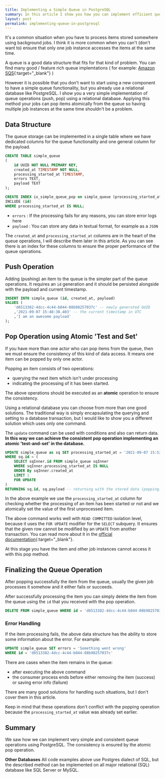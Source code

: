 ```yaml
---
title: Implementing a Simple Queue in PostgreSQL
summary: In this article I show you how you can implement efficient queue operations using PostgresSQL database. The implementation uses atomic 'test and set' method for popping elements from queue ensuring consistent behaviour.
layout: post
permalink: implementing-queue-in-postgresql
---
```


It's a common situation when you have to process items stored somewhere using background jobs. I think it is more common when you can't (don't want to) ensure that only one job instance accesses the items at the same time.

A queue is a good data structure that fits for that kind of problem. You can find many good / feature rich queue implemtations ( for example: [Amazon SQS](https://aws.amazon.com/sqs "Amazon Simple Queue Service"){:target="_blank"} )

However it is possible that you don't want to start using a new component to have a simple queue functionality, but you already use a relational database like PostgreSQL. I show you a very simple implementation of queue operations (push, pop) using a relational database. Applying this method your jobs can pop items atomically from the queue so having multiple job instances at the same time shouldn't be a problem.

## Data Structure

The queue storage can be implemented in a single table where we have dedicated columns for the queue functionality and one general column for the payload.

```sql
CREATE TABLE simple_queue
(
    id UUID NOT NULL PRIMARY KEY,
    created_at TIMESTAMP NOT NULL,
    processing_started_at TIMESTAMP,
    errors TEXT,
    payload TEXT
);

CREATE INDEX ix_simple_queue_pop on simple_queue (processing_started_at, created_at ASC)
INCLUDE (id)
WHERE processing_started_at IS NULL;
```

- `errors` : If the processing fails for any reasons, you can store error logs here
- `payload` : You can store any data in textual format, for example as a `JSON`

The `created_at` and `processing_started_at` columns are in the heart of the queue operations, I will describe them later in this article. As you can see there is an index for these columns to ensure the proper performance of the queue operations.

## Push Operation

Adding (pushing) an item to the queue is the simpler part of the queue operations. It requires an `id` generation and it should be persisted alongside with the payload and current timestamp.

```sql
INSERT INTO simple_queue (id, created_at, payload)
VALUES (
    'd6513382-4dcc-4c44-b044-08b98257037c' -- newly generated GUID
    ,'2021-09-07 15:48:38.403' -- the current timestamp in UTC
    ,'I am an awesome payload'
);
```

## Pop Operation using Atomic 'Test and Set'

If you have more than one actor who can pop items from the queue, then we must ensure the consistency of this kind of data access. It means one item can be popped by only one actor.

Popping an item consists of two operations:
- querying the next item which isn't under processing
- indicating the processing of it has been started.

The above operations should be executed as an __atomic__ operation to ensure the consistency.

Using a relational database you can choose from more than one good solutions.
The traditional way is simply encapsulating the querying and setting to a database transaction, but I would like to show you a different solution which uses only one command.

The `update` command can be used with conditions and also can return data. __In this way we can achieve the consistent pop operation implementing an atomic 'test-and-set' in the database.__

```sql
UPDATE simple_queue as sq SET processing_started_at = '2021-09-07 15:52:42.123' -- setting the current timestamp in UTC
WHERE sq.id = (
    SELECT sqInner.id FROM simple_queue sqInner
    WHERE sqInner.processing_started_at IS NULL
    ORDER By sqInner.created_at
	LIMIT 1
    FOR UPDATE
)
RETURNING sq.id, sq.payload -- returning with the stored data (popping)
```

In the above example we use the `processing_started_at` column for checking whether the processing of an item has been started or not and we atomically set the value of the first unprocessed item. 

The above command works well with `READ COMMITTED` isolation level, because it uses the `FOR UPDATE` modifier for the `SELECT` subquery. It ensures that the given row cannot be modified by an `UPDATE` from another transaction. You can read more about it in the [official documentation](https://www.postgresql.org/docs/9.0/sql-select.html#SQL-FOR-UPDATE-SHARE){:target="_blank"}.

At this stage you have the item and other job instances cannot access it with this pop method.

## Finalizing the Queue Operation

After popping successfully the item from the queue, usually the given job processes it somehow and it either fails or succeeds.

After successfully processing the item you can simply delete the item from the queue using the `id` that you received with the pop operation.

```sql
DELETE FROM simple_queue WHERE id = 'd6513382-4dcc-4c44-b044-08b98257037c'
```

### Error Handling

If the item processing fails, the above data structure has the ability to store some information about the error. For example:

```sql
UPDATE simple_queue SET errors = 'Something went wrong'
WHERE id = 'd6513382-4dcc-4c44-b044-08b98257037c'
```

There are cases when the item remains in the queue:

- after executing the above command
- the consumer process ends before either removing the item (success) or saving error info (failure)

There are many good solutions for handling such situations, but I don't cover them in this article.

Keep in mind that these operations don't conflict with the popping operation because the `processing_started_at` value was already set earlier.



## Summary 

We saw how we can implement very simple and consistent queue operations using PostgreSQL. The consistency is ensured by the atomic pop operation. 

__Other Databases__
All code examples above use Postgres dialect of SQL, but the described method can be implemented on all major relational (SQL) database like SQL Server or MySQL.
